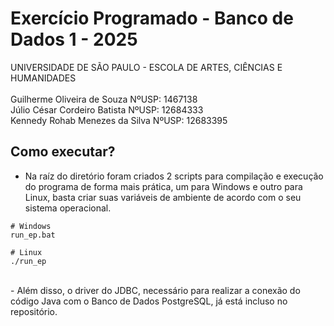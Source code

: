 # Exercício Programado - Banco de Dados 1 - 2025

UNIVERSIDADE DE SÃO PAULO - ESCOLA DE ARTES, CIÊNCIAS E HUMANIDADES
<br>
<br>
Guilherme Oliveira de Souza NºUSP: 1467138
<br>
Júlio César Cordeiro Batista NºUSP: 12684333
<br>
Kennedy Rohab Menezes da Silva NºUSP: 12683395

## Como executar?

- Na raíz do diretório foram criados 2 scripts para compilação e execução do programa de forma mais prática, um para Windows e outro para Linux, basta criar suas variáveis de ambiente de acordo com o seu sistema operacional.
```
# Windows
run_ep.bat

# Linux
./run_ep
```
<br>
- Além disso, o driver do JDBC, necessário para realizar a conexão do código Java com o Banco de Dados PostgreSQL, já está incluso no repositório.
